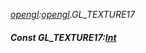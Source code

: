 _[opengl](../../modules/opengl/opengl-module.md):[opengl](../../modules/opengl/opengl-module.md).GL\_TEXTURE17_
##### Const GL\_TEXTURE17:[Int](../../modules/wonkey/wonkey-types-int.md)
